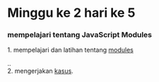 <strong><h1>Minggu ke 2 hari ke 5 </h1></strong> 
<h3>mempelajari tentang  JavaScript Modules</h3> 
1. mempelajari dan latihan tentang  <a href="https://github.com/ajisukmo44/praxis-academy/blob/master/novice/02-05/kasus/index.html"> modules</a> <br>

..<br>
2. mengerjakan <a href="">kasus</a>.
